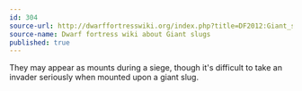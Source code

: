 ```yaml
---
id: 304
source-url: http://dwarffortresswiki.org/index.php?title=DF2012:Giant_slug&oldid=198264
source-name: Dwarf fortress wiki about Giant slugs
published: true
---
```

 They may appear as mounts during a siege, though it's difficult to take an invader seriously when mounted upon a giant slug.
